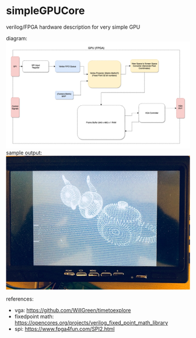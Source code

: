 # simpleGPUCore
verilog/FPGA hardware description for very simple GPU

diagram:
![](https://github.com/mjkkirschner/simpleGPUCore/blob/master/docs/gpusimple-2.png)
sample output:
![](https://github.com/mjkkirschner/simpleGPUCore/blob/master/docs/output.jpg)

references:

* vga: https://github.com/WillGreen/timetoexplore
* fixedpoint math: https://opencores.org/projects/verilog_fixed_point_math_library
* spi: https://www.fpga4fun.com/SPI2.html
